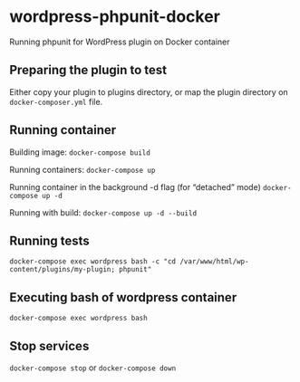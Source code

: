 # wordpress-phpunit-docker
Running phpunit for WordPress plugin on Docker container

## Preparing the plugin to test
Either copy your plugin to plugins directory, or map the plugin directory on `docker-composer.yml` file.

## Running container
Building image:
`docker-compose build`

Running containers:
`docker-compose up`

Running container in the background -d flag (for “detached” mode)
`docker-compose up -d`

Running with build:
`docker-compose up -d --build`

## Running tests
`docker-compose exec wordpress bash -c "cd /var/www/html/wp-content/plugins/my-plugin; phpunit"`

## Executing bash of wordpress container
`docker-compose exec wordpress bash`

## Stop services
`docker-compose stop`
or
`docker-compose down`
